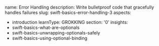 name: Error Handling
description: Write bulletproof code that gracefully handles failures
slug: swift-basics-error-handling-3
aspects:
  - introduction
learnType: GROKKING
section: '0'
insights:
  - swift-basics-what-are-optionals
  - swift-basics-unwrapping-optionals-safely
  - swift-basics-using-optional-binding
